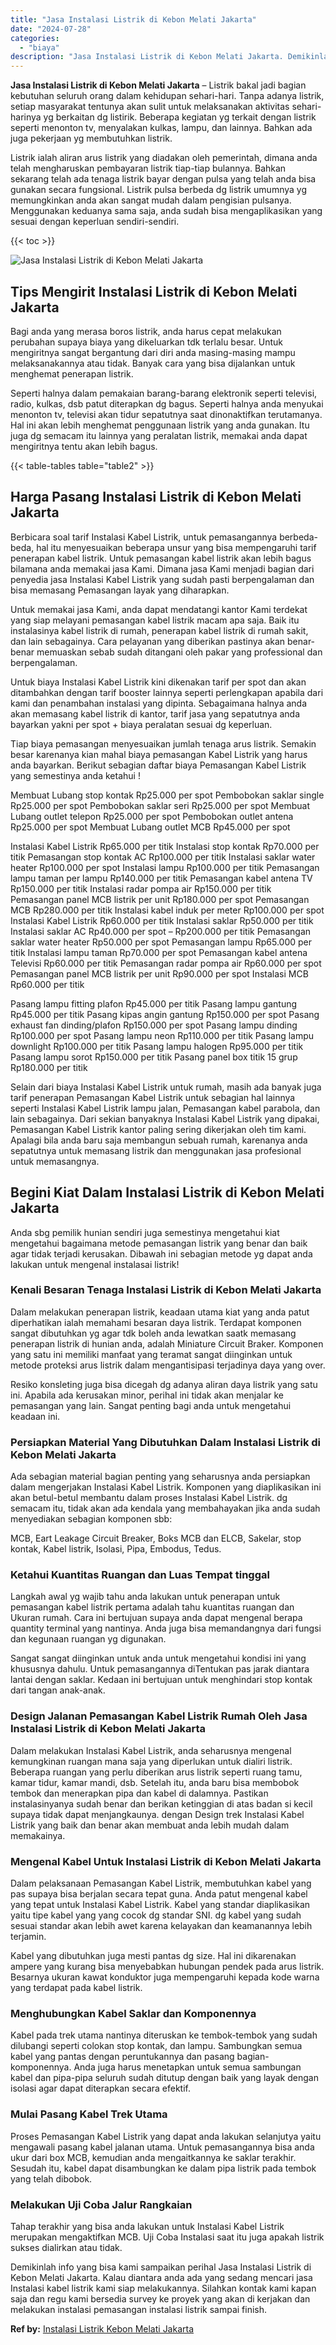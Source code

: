 ```yaml
---
title: "Jasa Instalasi Listrik di Kebon Melati Jakarta"
date: "2024-07-28"
categories: 
  - "biaya"
description: "Jasa Instalasi Listrik di Kebon Melati Jakarta. Demikinlah info yang bisa kami sampaikan perihal Jasa Instalasi Listrik di Kebon Melati Jakarta. Kalau dianta..."
---
```


**Jasa Instalasi Listrik di Kebon Melati Jakarta** – Listrik bakal jadi bagian kebutuhan seluruh orang dalam kehidupan sehari-hari. Tanpa adanya listrik, setiap masyarakat tentunya akan sulit untuk melaksanakan aktivitas sehari-harinya yg berkaitan dg listirik. Beberapa kegiatan yg terkait dengan listrik seperti menonton tv, menyalakan kulkas, lampu, dan lainnya. Bahkan ada juga pekerjaan yg membutuhkan listrik.

Listrik ialah aliran arus listrik yang diadakan oleh pemerintah, dimana anda telah mengharuskan pembayaran listrik tiap-tiap bulannya. Bahkan sekarang telah ada tenaga listrik bayar dengan pulsa yang telah anda bisa gunakan secara fungsional. Listrik pulsa berbeda dg listrik umumnya yg memungkinkan anda akan sangat mudah dalam pengisian pulsanya. Menggunakan keduanya sama saja, anda sudah bisa mengaplikasikan yang sesuai dengan keperluan sendiri-sendiri.

{{< toc >}}

![Jasa Instalasi Listrik di Kebon Melati Jakarta](/images/instalasi-listrik-murah03.png)

## Tips Mengirit Instalasi Listrik di Kebon Melati Jakarta

Bagi anda yang merasa boros listrik, anda harus cepat melakukan perubahan supaya biaya yang dikeluarkan tdk terlalu besar. Untuk mengiritnya sangat bergantung dari diri anda masing-masing mampu melaksanakannya atau tidak. Banyak cara yang bisa dijalankan untuk menghemat penerapan listrik.

Seperti halnya dalam pemakaian barang-barang elektronik seperti televisi, radio, kulkas, dsb patut diterapkan dg bagus. Seperti halnya anda menyukai menonton tv, televisi akan tidur sepatutnya saat dinonaktifkan terutamanya. Hal ini akan lebih menghemat penggunaan listrik yang anda gunakan. Itu juga dg semacam itu lainnya yang peralatan listrik, memakai anda dapat mengiritnya tentu akan lebih bagus.

{{< table-tables table="table2" >}}

## Harga Pasang Instalasi Listrik di Kebon Melati Jakarta

Berbicara soal tarif Instalasi Kabel Listrik, untuk pemasangannya berbeda-beda, hal itu menyesuaikan beberapa unsur yang bisa mempengaruhi tarif penerapan kabel listrik. Untuk pemasangan kabel listrik akan lebih bagus bilamana anda memakai jasa Kami. Dimana jasa Kami menjadi bagian dari penyedia jasa Instalasi Kabel Listrik yang sudah pasti berpengalaman dan bisa memasang Pemasangan layak yang diharapkan.

Untuk memakai jasa Kami, anda dapat mendatangi kantor Kami terdekat yang siap melayani pemasangan kabel listrik macam apa saja. Baik itu instalasinya kabel listrik di rumah, penerapan kabel listrik di rumah sakit, dan lain sebagainya. Cara pelayanan yang diberikan pastinya akan benar-benar memuaskan sebab sudah ditangani oleh pakar yang professional dan berpengalaman.

Untuk biaya Instalasi Kabel Listrik kini dikenakan tarif per spot dan akan ditambahkan dengan tarif booster lainnya seperti perlengkapan apabila dari kami dan penambahan instalasi yang dipinta. Sebagaimana halnya anda akan memasang kabel listrik di kantor, tarif jasa yang sepatutnya anda bayarkan yakni per spot + biaya peralatan sesuai dg keperluan.

Tiap biaya pemasangan menyesuaikan jumlah tenaga arus listrik. Semakin besar karenanya kian mahal biaya pemasangan Kabel Listrik yang harus anda bayarkan. Berikut sebagian daftar biaya Pemasangan Kabel Listrik yang semestinya anda ketahui !

Membuat Lubang stop kontak Rp25.000 per spot Pembobokan saklar single Rp25.000 per spot Pembobokan saklar seri Rp25.000 per spot Membuat Lubang outlet telepon Rp25.000 per spot Pembobokan outlet antena Rp25.000 per spot Membuat Lubang outlet MCB Rp45.000 per spot

Instalasi Kabel Listrik Rp65.000 per titik Instalasi stop kontak Rp70.000 per titik Pemasangan stop kontak AC Rp100.000 per titik Instalasi saklar water heater Rp100.000 per spot Instalasi lampu Rp100.000 per titik Pemasangan lampu taman per lampu Rp140.000 per titik Pemasangan kabel antena TV Rp150.000 per titik Instalasi radar pompa air Rp150.000 per titik Pemasangan panel MCB listrik per unit Rp180.000 per spot Pemasangan MCB Rp280.000 per titik Instalasi kabel induk per meter Rp100.000 per spot Instalasi Kabel Listrik Rp60.000 per titik Instalasi saklar Rp50.000 per titik Instalasi saklar AC Rp40.000 per spot – Rp200.000 per titik Pemasangan saklar water heater Rp50.000 per spot Pemasangan lampu Rp65.000 per titik Instalasi lampu taman Rp70.000 per spot Pemasangan kabel antena Televisi Rp60.000 per titik Pemasangan radar pompa air Rp60.000 per spot Pemasangan panel MCB listrik per unit Rp90.000 per spot Instalasi MCB Rp60.000 per titik

Pasang lampu fitting plafon Rp45.000 per titik Pasang lampu gantung Rp45.000 per titik Pasang kipas angin gantung Rp150.000 per spot Pasang exhaust fan dinding/plafon Rp150.000 per spot Pasang lampu dinding Rp100.000 per spot Pasang lampu neon Rp110.000 per titik Pasang lampu downlight Rp100.000 per titik Pasang lampu halogen Rp95.000 per titik Pasang lampu sorot Rp150.000 per titik Pasang panel box titik 15 grup Rp180.000 per titik

Selain dari biaya Instalasi Kabel Listrik untuk rumah, masih ada banyak juga tarif penerapan Pemasangan Kabel Listrik untuk sebagian hal lainnya seperti Instalasi Kabel Listrik lampu jalan, Pemasangan kabel parabola, dan lain sebagainya. Dari sekian banyaknya Instalasi Kabel Listrik yang dipakai, Pemasangan Kabel Listrik kantor paling sering dikerjakan oleh tim kami. Apalagi bila anda baru saja membangun sebuah rumah, karenanya anda sepatutnya untuk memasang listrik dan menggunakan jasa profesional untuk memasangnya.

## Begini Kiat Dalam Instalasi Listrik di Kebon Melati Jakarta


Anda sbg pemilik hunian sendiri juga semestinya mengetahui kiat mengetahui bagaimana metode pemasangan listrik yang benar dan baik agar tidak terjadi kerusakan. Dibawah ini sebagian metode yg dapat anda lakukan untuk mengenal instalasai listrik!

### Kenali Besaran Tenaga Instalasi Listrik di Kebon Melati Jakarta

Dalam melakukan penerapan listrik, keadaan utama kiat yang anda patut diperhatikan ialah memahami besaran daya listrik. Terdapat komponen sangat dibutuhkan yg agar tdk boleh anda lewatkan saatk memasang penerapan listrik di hunian anda, adalah Miniature Circuit Braker. Komponen yang satu ini memiliki manfaat yang teramat sangat diinginkan untuk metode proteksi arus listrik dalam mengantisipasi terjadinya daya yang over.

Resiko konsleting juga bisa dicegah dg adanya aliran daya listrik yang satu ini. Apabila ada kerusakan minor, perihal ini tidak akan menjalar ke pemasangan yang lain. Sangat penting bagi anda untuk mengetahui keadaan ini.

### Persiapkan Material Yang Dibutuhkan Dalam Instalasi Listrik di Kebon Melati Jakarta

Ada sebagian material bagian penting yang seharusnya anda persiapkan dalam mengerjakan Instalasi Kabel Listrik. Komponen yang diaplikasikan ini akan betul-betul membantu dalam proses Instalasi Kabel Listrik. dg semacam itu, tidak akan ada kendala yang membahayakan jika anda sudah menyediakan sebagian komponen sbb:

MCB, Eart Leakage Circuit Breaker, Boks MCB dan ELCB, Sakelar, stop kontak, Kabel listrik, Isolasi, Pipa, Embodus, Tedus.

### Ketahui Kuantitas Ruangan dan Luas Tempat tinggal

Langkah awal yg wajib tahu anda lakukan untuk penerapan untuk pemasangan kabel listrik pertama adalah tahu kuantitas ruangan dan Ukuran rumah. Cara ini bertujuan supaya anda dapat mengenal berapa quantity terminal yang nantinya. Anda juga bisa memandangnya dari fungsi dan kegunaan ruangan yg digunakan.

Sangat sangat diinginkan untuk anda untuk mengetahui kondisi ini yang khususnya dahulu. Untuk pemasangannya diTentukan pas jarak diantara lantai dengan saklar. Kedaan ini bertujuan untuk menghindari stop kontak dari tangan anak-anak.

### Design Jalanan Pemasangan Kabel Listrik Rumah Oleh Jasa Instalasi Listrik di Kebon Melati Jakarta

Dalam melakukan Instalasi Kabel Listrik, anda seharusnya mengenal kemungkinan ruangan mana saja yang diperlukan untuk dialiri listrik. Beberapa ruangan yang perlu diberikan arus listrik seperti ruang tamu, kamar tidur, kamar mandi, dsb. Setelah itu, anda baru bisa membobok tembok dan menerapkan pipa dan kabel di dalamnya. Pastikan instalasinyanya sudah benar dan berikan ketinggian di atas badan si kecil supaya tidak dapat menjangkaunya. dengan Design trek Instalasi Kabel Listrik yang baik dan benar akan membuat anda lebih mudah dalam memakainya.

### Mengenal Kabel Untuk Instalasi Listrik di Kebon Melati Jakarta

Dalam pelaksanaan Pemasangan Kabel Listrik, membutuhkan kabel yang pas supaya bisa berjalan secara tepat guna. Anda patut mengenal kabel yang tepat untuk Instalasi Kabel Listrik. Kabel yang standar diaplikasikan yaitu tipe kabel yang yang cocok dg standar SNI. dg kabel yang sudah sesuai standar akan lebih awet karena kelayakan dan keamanannya lebih terjamin.

Kabel yang dibutuhkan juga mesti pantas dg size. Hal ini dikarenakan ampere yang kurang bisa menyebabkan hubungan pendek pada arus listrik. Besarnya ukuran kawat konduktor juga mempengaruhi kepada kode warna yang terdapat pada kabel listrik.

### Menghubungkan Kabel Saklar dan Komponennya

Kabel pada trek utama nantinya diteruskan ke tembok-tembok yang sudah dilubangi seperti colokan stop kontak, dan lampu. Sambungkan semua kabel yang pantas dengan peruntukannya dan pasang bagian-komponennya. Anda juga harus menetapkan untuk semua sambungan kabel dan pipa-pipa seluruh sudah ditutup dengan baik yang layak dengan isolasi agar dapat diterapkan secara efektif.

### Mulai Pasang Kabel Trek Utama

Proses Pemasangan Kabel Listrik yang dapat anda lakukan selanjutya yaitu mengawali pasang kabel jalanan utama. Untuk pemasangannya bisa anda ukur dari box MCB, kemudian anda mengaitkannya ke saklar terakhir. Sesudah itu, kabel dapat disambungkan ke dalam pipa listrik pada tembok yang telah dibobok.

### Melakukan Uji Coba Jalur Rangkaian

Tahap terakhir yang bisa anda lakukan untuk Instalasi Kabel Listrik merupakan mengaktifkan MCB. Uji Coba Instalasi saat itu juga apakah listrik sukses dialirkan atau tidak.

Demikinlah info yang bisa kami sampaikan perihal Jasa Instalasi Listrik di Kebon Melati Jakarta. Kalau diantara anda ada yang sedang mencari jasa Instalasi kabel listrik kami siap melakukannya. Silahkan kontak kami kapan saja dan regu kami bersedia survey ke proyek yang akan di kerjakan dan melakukan instalasi pemasangan instalasi listrik sampai finish.

**Ref by:** [Instalasi Listrik Kebon Melati Jakarta](https://id.wikipedia.org/wiki/Instalasi)
